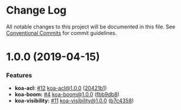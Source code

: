 # Change Log

All notable changes to this project will be documented in this file.
See [Conventional Commits](https://conventionalcommits.org) for commit guidelines.

# 1.0.0 (2019-04-15)


### Features

* **koa-acl:** [#12](https://github.com/sigfox/javascript/issues/12) koa-acl@1.0.0 ([20421b1](https://github.com/sigfox/javascript/commit/20421b1))
* **koa-boom:** [#4](https://github.com/sigfox/javascript/issues/4) koa-boom@1.0.0 ([fbb9db8](https://github.com/sigfox/javascript/commit/fbb9db8))
* **koa-visibility:** [#11](https://github.com/sigfox/javascript/issues/11) koa-visibility@1.0.0 ([b7c4358](https://github.com/sigfox/javascript/commit/b7c4358))
